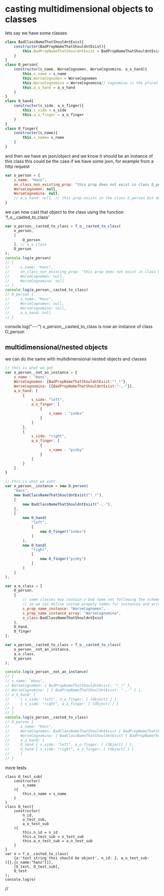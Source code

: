 <!-- {"s_msg":"this file was automatically generated","s_by":"generate_readme.js","s_ts_created":"Tue Feb 21 2023 13:26:05 GMT+0100 (Central European Standard Time)","n_ts_created":1676982365592} -->

# casting multidimensional objects to classes
lets say we have some classes   
```javascript 
class BadClassNameThatShouldntExist{
    constructor(BadPropNameThatShouldntExist){
        this.BadPropNameThatShouldntExist = BadPropNameThatShouldntExist;
    }
}
class O_person{
    constructor(s_name, WorseCognomen, WorseCognomina, a_o_hand){
        this.s_name = s_name
        this.WorseCognomen = WorseCognomen
        this.WorseCognomina = WorseCognomina// cognomina is the plural of cognomen
        this.a_o_hand = a_o_hand
    }
}
class O_hand{
    constructor(s_side, a_o_finger){
        this.s_side = s_side
        this.a_o_finger = a_o_finger
    }
}
class O_finger{
    constructor(s_name){
        this.s_name= s_name
    }
}
```
 and then we have an json/object and we know it should be an instance of this class 
 this could be the case if we have some json, for example from a http request  
```javascript
var o_person = {
    s_name: "Hans",
    on_class_non_existing_prop: "this prop does not exist in class O_person",
    WorseCognomen: null,
    WorseCognomina: null,
    // a_o_hand: null, // this prop exists in the class O_person but does not in the object o_person, it will be initialized with null
}
```
 we can now cast that object to the class using the function 'f_o__casted_to_class'
```javascript
var o_person__casted_to_class = f_o__casted_to_class(
    o_person,
    [
        O_person
    ], // a_o_class
    O_person
);
console.log(o_person)
// {
//     s_name: "Hans",
//     on_class_non_existing_prop: "this prop does not exist in class O_person",
//     WorseCognomen: null,
//     WorseCognomina: null
// }
console.log(o_person__casted_to_class)
// O_person { 
//     s_name: "Hans",
//     WorseCognomen: null,
//     WorseCognomina: null,
//     a_o_hand: null
// }
```
console.log("---")
o_person__casted_to_class is now an instance of class O_person
## multidimensional/nested objects
we can do the same with multidimensional nested objects and classes
```javascript
// this is what we got
var o_person__not_an_instance = {
    s_name : "Hans", 
    WorseCognomen: {BadPropNameThatShouldntExist:"!_!"},
    WorseCognomina: [{BadPropNameThatShouldntExist:"-,-"}],
    a_o_hand: [
        {
            s_side: "left", 
            a_o_finger: [
                {
                    s_name : "index"
                }
            ]
        },
        {
            s_side: "right",
            a_o_finger: [
                {
                    s_name : "pinky"
                }
            ]
        }
    ]
}
```
```javascript
// this is what we want 
var o_person__instance = new O_person(
    "Hans", 
    new BadClassNameThatShouldntExist("!_!"),
    [
        new BadClassNameThatShouldntExist("-,-"),
    ],
    [
        new O_hand(
            "left", 
            [ 
                new O_finger("index")
            ]
        ),
        new O_hand(
            "right", 
            [ 
                new O_finger("pinky")
            ]
        )
    ]
);
```

```javascript
var a_o_class = [
    O_person,
    {
        // some classes may contain a bad name not following the scheme 'o_...' and 'a_o...'
        // so we can define custom propety names for instances and array of instances for such cases
        s_prop_name_instance: "WorseCognomen",
        s_prop_name_instance_array: "WorseCognomina",
        o_class:BadClassNameThatShouldntExist
    },
    O_hand,
    O_finger
];

var o_person__casted_to_class = f_o__casted_to_class(
    o_person__not_an_instance,
    a_o_class,
    O_person
);

console.log(o_person__not_an_instance)
// {
// s_name: "Hans",
// WorseCognomen: { BadPropNameThatShouldntExist: "!_!" },
// WorseCognomina: [ { BadPropNameThatShouldntExist: "-,-" } ],
// a_o_hand: [
//     { s_side: "left", a_o_finger: [ [Object] ] },
//     { s_side: "right", a_o_finger: [ [Object] ] }
// ]
// }
console.log(o_person__casted_to_class)
// O_person {
//     s_name: "Hans",
//     WorseCognomen: BadClassNameThatShouldntExist { BadPropNameThatShouldntExist: "!_!" },
//     WorseCognomina: [ BadClassNameThatShouldntExist { BadPropNameThatShouldntExist: "-,-" } ],
//     a_o_hand: [
//     O_hand { s_side: "left", a_o_finger: [ [Object] ] },
//     O_hand { s_side: "right", a_o_finger: [ [Object] ] }
//     ]
// }
```

more tests
```
class O_test_sub{
    constructor(
        s_name 
    ){
        this.s_name = s_name
    }
}
class O_test{
    constructor(
        n_id, 
        o_test_sub,
        a_o_test_sub
    ){
        this.n_id = n_id
        this.o_test_sub = o_test_sub
        this.a_o_test_sub = a_o_test_sub
    }
}
var o = f_o__casted_to_class(
    {a:'test string thsi should be object', n_id: 2, a_o_test_sub: [{},{s_name:"hans"}]},
    [O_test, O_test_sub],
    O_test
);
console.log(o)
```
// 